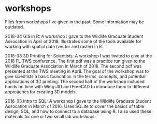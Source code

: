 # workshops
Files from workshops I've given in the past. Some information may be outdated.

2018-04 GIS in R: A workshop I gave to the Wildlife Graduate Student Assocation in April of 2018. Illustrates some of the tools available for working with spatial data (vector and raster) in R.

2018-03 3D Printing for Scientists: A workshop I was invited to give at the 2018 FL TWS conference. The first pdf was a practice run given to the Wildlife Graduate Association in March of 2018. The second pdf was presented at the TWS meeting in April. The goal of the workshop was to give scientists a basic foundation in the terms, concepts, and potential applications of 3D printing. The second half of the workshop included hands on time with Wings3D and FreeCAD to introduce them to different approaches for creating 3D models.

2016-03 Intro to SQL: A workshop I gave to the Wildlife Graduate Student Assocation in March of 2016. Uses SQLite to cover the basics of table design, SQL, and how to connect to a database using R. I also used these materials for one or two small lab workshops.

